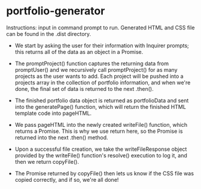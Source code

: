 # portfolio-generator

Instructions: input <node app.js> in command prompt to run. Generated HTML and CSS file can be found in the .dist directory.

- We start by asking the user for their information with Inquirer prompts; this returns all of the data as an object in a Promise.

- The promptProject() function captures the returning data from promptUser() and we recursively call promptProject() for as many projects as the user wants to add. Each project will be pushed into a projects array in the collection of portfolio information, and when we're done, the final set of data is returned to the next .then().

- The finished portfolio data object is returned as portfolioData and sent into the generatePage() function, which will return the finished HTML template code into pageHTML.

- We pass pageHTML into the newly created writeFile() function, which returns a Promise. This is why we use return here, so the Promise is returned into the next .then() method.

- Upon a successful file creation, we take the writeFileResponse object provided by the writeFile() function's resolve() execution to log it, and then we return copyFile().

- The Promise returned by copyFile() then lets us know if the CSS file was copied correctly, and if so, we're all done!

